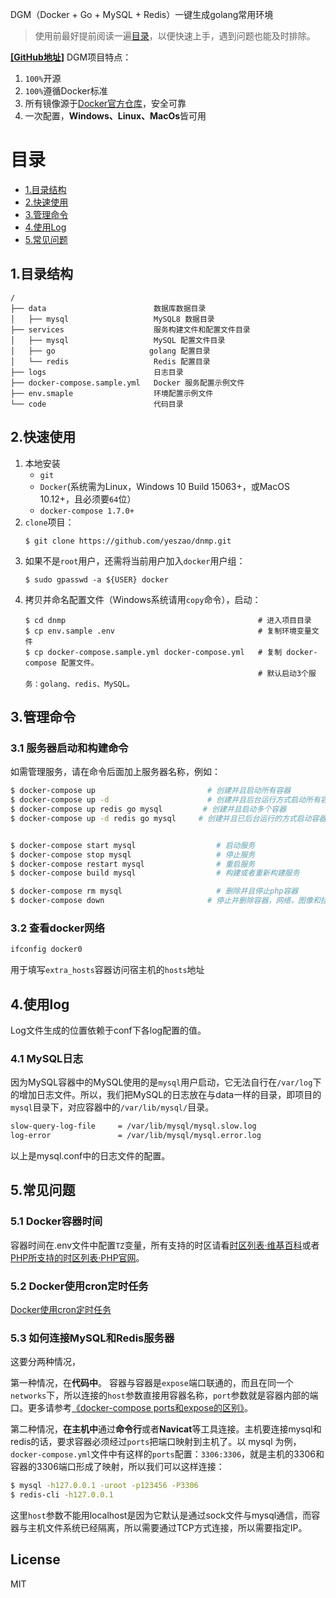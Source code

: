 DGM（Docker + Go + MySQL + Redis）一键生成golang常用环境


> 使用前最好提前阅读一遍[目录](#目录)，以便快速上手，遇到问题也能及时排除。

[**[GitHub地址]**](https://github.com/yeszao/dnmp)
DGM项目特点：
1. `100%`开源
2. `100%`遵循Docker标准
3. 所有镜像源于[Docker官方仓库](https://hub.docker.com)，安全可靠
4. 一次配置，**Windows、Linux、MacOs**皆可用

# 目录
- [1.目录结构](#1.目录结构)
- [2.快速使用](#2.快速使用)
- [3.管理命令](#3.管理命令)
- [4.使用Log](#4.使用log)
- [5.常见问题](#5.常见问题)


## 1.目录结构

```
/
├── data                        数据库数据目录
│   ├── mysql                   MySQL8 数据目录
├── services                    服务构建文件和配置文件目录
│   ├── mysql                   MySQL 配置文件目录
│   ├── go                     golang 配置目录
│   └── redis                   Redis 配置目录
├── logs                        日志目录
├── docker-compose.sample.yml   Docker 服务配置示例文件
├── env.smaple                  环境配置示例文件
└── code                        代码目录
```

## 2.快速使用
1. 本地安装
    - `git`
    - `Docker`(系统需为Linux，Windows 10 Build 15063+，或MacOS 10.12+，且必须要`64`位）
    - `docker-compose 1.7.0+`
2. `clone`项目：
    ```
    $ git clone https://github.com/yeszao/dnmp.git
    ```
3. 如果不是`root`用户，还需将当前用户加入`docker`用户组：
    ```
    $ sudo gpasswd -a ${USER} docker
    ```
4. 拷贝并命名配置文件（Windows系统请用`copy`命令），启动：
    ```
    $ cd dnmp                                           # 进入项目目录
    $ cp env.sample .env                                # 复制环境变量文件
    $ cp docker-compose.sample.yml docker-compose.yml   # 复制 docker-compose 配置文件。
                                                        # 默认启动3个服务：golang、redis、MySQL。
    ```
## 3.管理命令
### 3.1 服务器启动和构建命令
如需管理服务，请在命令后面加上服务器名称，例如：
```bash
$ docker-compose up                         # 创建并且启动所有容器
$ docker-compose up -d                      # 创建并且后台运行方式启动所有容器
$ docker-compose up redis go mysql         # 创建并且启动多个容器
$ docker-compose up -d redis go mysql     # 创建并且已后台运行的方式启动容器


$ docker-compose start mysql                  # 启动服务
$ docker-compose stop mysql                   # 停止服务
$ docker-compose restart mysql                # 重启服务
$ docker-compose build mysql                  # 构建或者重新构建服务

$ docker-compose rm mysql                     # 删除并且停止php容器
$ docker-compose down                       # 停止并删除容器，网络，图像和挂载卷
```

### 3.2 查看docker网络
```sh
ifconfig docker0
```
用于填写`extra_hosts`容器访问宿主机的`hosts`地址

## 4.使用log
Log文件生成的位置依赖于conf下各log配置的值。
### 4.1 MySQL日志
因为MySQL容器中的MySQL使用的是`mysql`用户启动，它无法自行在`/var/log`下的增加日志文件。所以，我们把MySQL的日志放在与data一样的目录，即项目的`mysql`目录下，对应容器中的`/var/lib/mysql/`目录。
```bash
slow-query-log-file     = /var/lib/mysql/mysql.slow.log
log-error               = /var/lib/mysql/mysql.error.log
```
以上是mysql.conf中的日志文件的配置。



## 5.常见问题
### 5.1 Docker容器时间
容器时间在.env文件中配置`TZ`变量，所有支持的时区请看[时区列表·维基百科](https://en.wikipedia.org/wiki/List_of_tz_database_time_zones)或者[PHP所支持的时区列表·PHP官网](https://www.php.net/manual/zh/timezones.php)。

### 5.2 Docker使用cron定时任务 
[Docker使用cron定时任务](https://www.awaimai.com/2615.html)

### 5.3 如何连接MySQL和Redis服务器
这要分两种情况，

第一种情况，在**代码中**。
容器与容器是`expose`端口联通的，而且在同一个`networks`下，所以连接的`host`参数直接用容器名称，`port`参数就是容器内部的端口。更多请参考[《docker-compose ports和expose的区别》](https://www.awaimai.com/2138.html)。

第二种情况，**在主机中**通过**命令行**或者**Navicat**等工具连接。主机要连接mysql和redis的话，要求容器必须经过`ports`把端口映射到主机了。以 mysql 为例，`docker-compose.yml`文件中有这样的`ports`配置：`3306:3306`，就是主机的3306和容器的3306端口形成了映射，所以我们可以这样连接：
```bash
$ mysql -h127.0.0.1 -uroot -p123456 -P3306
$ redis-cli -h127.0.0.1
```
这里`host`参数不能用localhost是因为它默认是通过sock文件与mysql通信，而容器与主机文件系统已经隔离，所以需要通过TCP方式连接，所以需要指定IP。

## License
MIT


